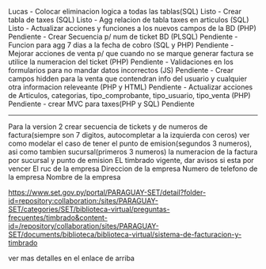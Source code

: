 Lucas
    - Colocar eliminacion logica a todas las tablas(SQL)                            Listo
    - Crear tabla de taxes (SQL)                                                    Listo
    - Agg relacion de tabla taxes en articulos (SQL)                                Listo
    - Actualizar acciones y funciones a los nuevos campos de la BD (PHP)            Pendiente
    - Crear Secuencia p/ num de ticket BD (PLSQL)                                   Pendiente
    - Funcion para agg 7 dias a la fecha de cobro (SQL y PHP)                       Pendiente
    - Mejorar acciones de venta p/ que cuando no se marque generar
    factura se utilice la numeracion del ticket (PHP)                               Pendiente
    - Validaciones en los formularios para no mandar datos incorrectos (JS)         Pendiente
    - Crear campos hidden para la venta que contendran info del usuario y
    cualquier otra informacion releveante (PHP y HTML)                              Pendiente
    - Actualizar acciones de Articulos, categorias, tipo_comprobante,
    tipo_usuario, tipo_venta (PHP)                                                  Pendiente
    - crear MVC para taxes(PHP y SQL)                                               Pendiente





----------------------------------------------------------------------------------------------------------------------------


Para la version 2
crear secuencia de tickets y de numeros de factura(siempre son 7 digitos, autocompletar a la izquierda con ceros)
ver como modelar el caso de tener el punto de emision(segundos 3 numeros), asi como tambien sucursal(primeros 3 numeros)
la numeracion de la factura por sucursal y punto de emision
EL timbrado vigente, dar avisos si esta por vencer
El ruc de la empresa
Direccion de la empresa
Numero de telefono de la empresa
Nombre de la empresa

https://www.set.gov.py/portal/PARAGUAY-SET/detail?folder-id=repository:collaboration:/sites/PARAGUAY-SET/categories/SET/biblioteca-virtual/preguntas-frecuentes/timbrado&content-id=/repository/collaboration/sites/PARAGUAY-SET/documents/biblioteca/biblioteca-virtual/sistema-de-facturacion-y-timbrado

ver mas detalles en el enlace de arriba